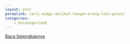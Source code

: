 ```yaml
---
layout: post
permalink: /arti-mimpi-melihat-tangan-orang-lain-putus/
categories:
    - Uncategorized
---
```


[Baca Selengkapnya](/07)